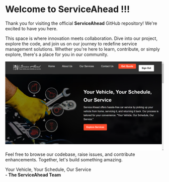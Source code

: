 # Welcome to ServiceAhead !!!
Thank you for visiting the official **ServiceAhead** GitHub repository! We're excited to have you here.

This space is where innovation meets collaboration. Dive into our project, explore the code, and join us on our journey to redefine service management solutions. Whether you're here to learn, contribute, or simply explore, there's a place for you in our community.

![home Page](https://github.com/Sajan-Kumar-Sahu/ServiceAhead-version-5.0/blob/main/src/main/resources/static/Images/Screenshot%20(291).png)
Feel free to browse our codebase, raise issues, and contribute enhancements. Together, let's build something amazing.

Your Vehicle, Your Schedule, Our Service  
**- The ServiceAhead Team**
